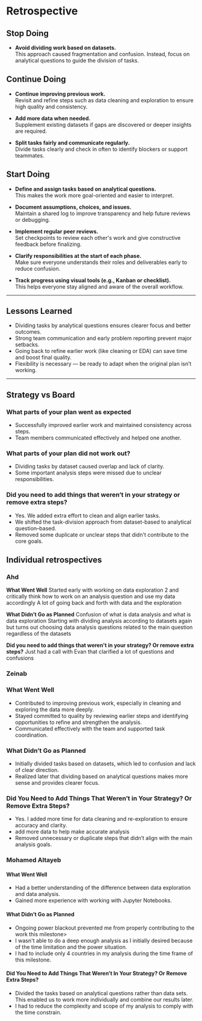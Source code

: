 # Retrospective

## Stop Doing

- **Avoid dividing work based on datasets.**  
  This approach caused fragmentation and confusion. Instead, focus on analytical
   questions to guide the division of tasks.

## Continue Doing

- **Continue improving previous work.**  
  Revisit and refine steps such as data cleaning and exploration to ensure high
   quality and consistency.

- **Add more data when needed.**  
  Supplement existing datasets if gaps are discovered or deeper insights are required.

- **Split tasks fairly and communicate regularly.**  
  Divide tasks clearly and check in often to identify blockers or support teammates.

## Start Doing

- **Define and assign tasks based on analytical questions.**  
  This makes the work more goal-oriented and easier to interpret.

- **Document assumptions, choices, and issues.**  
  Maintain a shared log to improve transparency and help future reviews or debugging.

- **Implement regular peer reviews.**  
  Set checkpoints to review each other's work and give constructive feedback
   before finalizing.

- **Clarify responsibilities at the start of each phase.**  
  Make sure everyone understands their roles and deliverables early to reduce confusion.

- **Track progress using visual tools (e.g., Kanban or checklist).**  
  This helps everyone stay aligned and aware of the overall workflow.

---

## Lessons Learned

- Dividing tasks by analytical questions ensures clearer focus and better outcomes.
- Strong team communication and early problem reporting prevent major setbacks.
- Going back to refine earlier work (like cleaning or EDA) can save time and
   boost final quality.
- Flexibility is necessary — be ready to adapt when the original plan isn’t working.

---

## Strategy vs Board

### What parts of your plan went as expected

- Successfully improved earlier work and maintained consistency across steps.
- Team members communicated effectively and helped one another.

### What parts of your plan did not work out?

- Dividing tasks by dataset caused overlap and lack of clarity.
- Some important analysis steps were missed due to unclear responsibilities.

### Did you need to add things that weren’t in your strategy or remove extra steps?

- Yes. We added extra effort to clean and align earlier tasks.
- We shifted the task-division approach from dataset-based to analytical question–based.
- Removed some duplicate or unclear steps that didn't contribute to the core goals.
  
## Individual retrospectives

### Ahd

**What Went Well**
Started early with working on data exploration 2 and critically think how to
 work on an analysis question and use my data accordingly
A lot of going back and forth with data and the exploration

**What Didn’t Go as Planned**
Confusion of what is data analysis and what is data exploration
Starting with dividing analysis according to datasets again but turns out
 choosing data analysis questions related to the main question regardless of the
  datasets

**Did you need to add things that weren't in your strategy? Or remove extra steps?**
Just had a call with Evan that clarified a lot of questions and confusions

### Zeinab

### What Went Well

- Contributed to improving previous work, especially in cleaning and exploring
   the data more deeply.
- Stayed committed to quality by reviewing earlier steps and identifying
   opportunities to refine and strengthen the analysis.
- Communicated effectively with the team and supported task coordination.

### What Didn’t Go as Planned

- Initially divided tasks based on datasets, which led to confusion and lack of
   clear direction.
- Realized later that dividing based on analytical questions makes more sense
   and provides clearer focus.

### Did You Need to Add Things That Weren’t in Your Strategy? Or Remove Extra Steps?

- Yes. I added more time for data cleaning and re-exploration to ensure accuracy
   and clarity.
- add more data to help make accurate analysis
- Removed unnecessary or duplicate steps that didn’t align with the main analysis
   goals.

### Mohamed Altayeb

#### **What Went Well**

- Had a better understanding of the difference between data exploration and
  data analysis.
- Gained more experience with working with Jupyter Notebooks.

#### **What Didn’t Go as Planned**

- Ongoing power blackout prevented me from properly contributing to the work
  this milestone>
- I wasn't able to do a deep enough analysis
  as I initially desired because of the time limitation and the power situation.
- I had to include only 4 countries in my analysis during the time frame
   of this milestone.

#### Did You Need to Add Things That Weren’t In Your Strategy? Or Remove Extra Steps?

- Divided the tasks based on analytical questions rather than data sets.
  This enabled us to work more individually and combine our results later.
- I had to reduce the complexity and scope of my analysis to
  comply with the time constrain.
